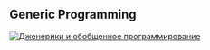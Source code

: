 ## Generic Programming

[![Дженерики и обобщенное программирование](https://img.youtube.com/vi/r6W2z3DQhoI/0.jpg)](https://www.youtube.com/watch?v=r6W2z3DQhoI)
